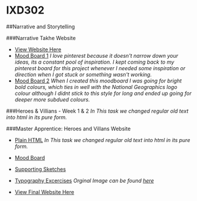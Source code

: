 # IXD302

##Narrative and Storytelling

###Narrative Takhe Website
- [View Website Here](https://amygrahamie.github.io/Bird-Project/index.html)
- [Mood Board 1](https://uk.pinterest.com/grahamie/bird-project/)
*I love pinterest because it doesn't narrow down your ideas, its a constant pool of inspiration. I kept coming back to my pinterest board for this project whenever I needed some inspiration or direction when I got stuck or something wasn't working.*
- [Mood Board 2](https://amygrahamie.github.io/IXD302/images/moodboard.jpg)
*When I created this moodboard I was going for bright bold colours, which ties in well with the National Geographics logo colour although I didnt stick to this style for long and ended up going for deeper more subdued colours.*

###Heroes & Villians - Week 1 & 2
*In This task we changed regular old text into html in its pure form.*

###Master Apprentice: Heroes and Villans Website

- [Plain HTML](https://amygrahamie.github.io/IXD302/Sherlock-Holmes/heroes-and-villains.html)
*In This task we changed regular old text into html in its pure form.*

- [Mood Board](https://uk.pinterest.com/grahamie/sherlock-holmes-uni/)

- [Supporting Sketches]()

- [Typography Excercises](https://amygrahamie.github.io/IXD302/Sherlock-Holmes/typography.html) *Orginal Image can be found [here](https://amygrahamie.github.io/IXD302/Sherlock-Holmes/images/typographyex.jpeg)* 

- [View Final Website Here](https://amygrahamie.github.io/IXD302/Sherlock-Holmes/index.html)
